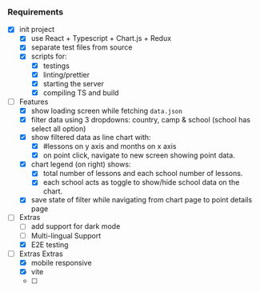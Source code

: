 
### Requirements

- [X] init project
	- [X] use React + Typescript + Chart.js + Redux
	- [X] separate test files from source
	- [X] scripts for:
		- [x] testings
		- [X] linting/prettier
		- [X] starting the server
		- [X] compiling TS and build
- [ ] Features
	- [X] show loading screen while fetching `data.json`
	- [X] filter data using 3 dropdowns: country, camp & school (school has select all option)
	- [X] show filtered data as line chart with:
		- [X] #lessons on y axis and months on x axis
		- [X] on point click, navigate to new screen showing point data.
	- [X] chart legend (on right) shows: 
		- [X] total number of lessons and each school number of lessons.
		- [X] each school acts as toggle to show/hide school data on the chart.
	- [X] save state of filter while navigating from chart page to point details page
- [ ] Extras
	- [ ] add support for dark mode
	- [ ] Multi-lingual Support
	- [X] E2E testing
- [ ] Extras Extras
	- [X] mobile responsive
	- [X] vite
	- [ ]